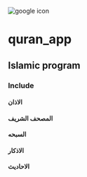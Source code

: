 ![google icon](https://2u.pw/hREaX)
# quran_app
## Islamic program
### Include
#### الاذان 
#### المصحف الشريف 
#### السبحه 
#### الاذكار 
#### الاحاديث 
